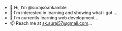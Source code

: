 - 👋 Hi, I’m @surajsoankamble
- 👀 I’m interested in learning and showing what i got ...
- 🌱 I’m currently learning web development...
- 📫  Reach me at sk.suraj57@gmail.com...

<!---
surajsoankamble/surajsoankamble is a ✨ special ✨ repository because its `README.md` (this file) appears on your GitHub profile.
You can click the Preview link to take a look at your changes.
--->
